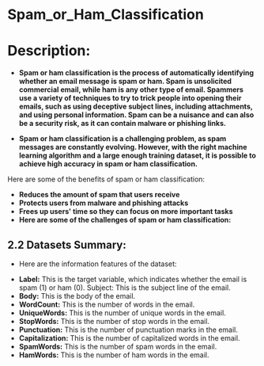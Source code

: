 # Spam_or_Ham_Classification


# **Description:**
* **Spam or ham classification is the process of automatically identifying whether an email message is spam or ham. Spam is unsolicited commercial email, while ham is any other type of email. Spammers use a variety of techniques to try to trick people into opening their emails, such as using deceptive subject lines, including attachments, and using personal information. Spam can be a nuisance and can also be a security risk, as it can contain malware or phishing links.**

* **Spam or ham classification is a challenging problem, as spam messages are constantly evolving. However, with the right machine learning algorithm and a large enough training dataset, it is possible to achieve high accuracy in spam or ham classification.**

Here are some of the benefits of spam or ham classification:

* **Reduces the amount of spam that users receive**
* **Protects users from malware and phishing attacks**
* **Frees up users' time so they can focus on more important tasks**
* **Here are some of the challenges of spam or ham classification:**


## 2.2 Datasets Summary:
- Here are the information features of the dataset:

* **Label:** This is the target variable, which indicates whether the email is spam (1) or ham (0).
Subject: This is the subject line of the email.
* **Body:** This is the body of the email.
* **WordCount:** This is the number of words in the email.
* **UniqueWords:** This is the number of unique words in the email.
* **StopWords:** This is the number of stop words in the email.
* **Punctuation:** This is the number of punctuation marks in the email.
* **Capitalization:** This is the number of capitalized words in the email.
* **SpamWords:** This is the number of spam words in the email.
* **HamWords:** This is the number of ham words in the email.
